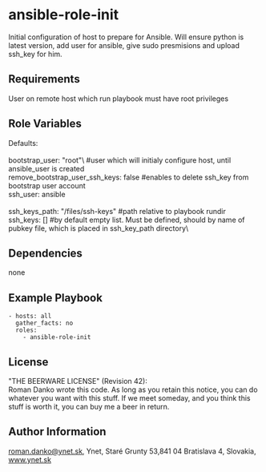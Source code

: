 ansible-role-init
=========

Initial configuration of host to prepare for Ansible. Will ensure python is latest version, add user for ansible, give sudo presmisions and upload ssh_key for him. 

Requirements
------------

User on remote host which run playbook must have root privileges

Role Variables
--------------

Defaults:\
\
bootstrap_user: "root"\		#user which will initialy configure host, until ansible_user is created
\
remove_bootstrap_user_ssh_keys: false		#enables to delete ssh_key from bootstrap user account
\
ssh_user: ansible\
\
ssh_keys_path: "/files/ssh-keys"	#path relative to playbook rundir
\
ssh_keys: [] 		#by default empty list. Must be defined, should by name of pubkey file, which is placed in ssh_key_path directory\

Dependencies
------------

none

Example Playbook
---------------- 

	- hosts: all
	  gather_facts: no
	  roles:
	    - ansible-role-init

License
-------

"THE BEERWARE LICENSE" (Revision 42):                                                                                                                                            
                                                                                                                                                                                 Roman Danko wrote this code. As long as you retain this notice, you can do whatever you want with this stuff. If we meet someday, and you think this stuff is worth it, you can buy me a beer in return.

Author Information
------------------

roman.danko@ynet.sk, Ynet, Staré Grunty 53,841 04 Bratislava 4, Slovakia, www.ynet.sk
